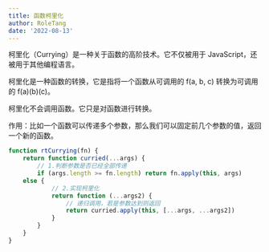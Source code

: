 ```yaml
---
title: 函数柯里化
author: RoleTang
date: '2022-08-13'
---
```


柯里化（Currying）是一种关于函数的高阶技术。它不仅被用于 JavaScript，还被用于其他编程语言。

柯里化是一种函数的转换，它是指将一个函数从可调用的 f(a, b, c) 转换为可调用的 f(a)(b)(c)。

柯里化不会调用函数。它只是对函数进行转换。

作用：比如一个函数可以传递多个参数，那么我们可以固定前几个参数的值，返回一个新的函数。

``` js
function rtCurrying(fn) {
    return function curried(...args) {
    	// 1.判断参数是否已经全部传递
        if (args.length >= fn.length) return fn.apply(this, args)
    else {
            // 2.实现柯里化
            return function (...args2) {
                // 递归调用，若是参数达到则返回
                return curried.apply(this, [...args, ...args2])
            }
        }
    }
}
```